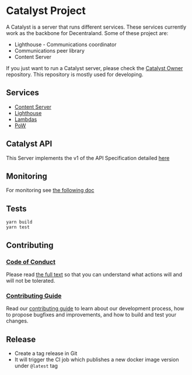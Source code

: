 # Catalyst Project

A Catalyst is a server that runs different services. These services currently work as the backbone for Decentraland. Some of these project are:

- Lighthouse - Communications coordinator
- Communications peer library
- Content Server

If you just want to run a Catalyst server, please check the [Catalyst Owner](https://github.com/decentraland/catalyst-owner) repository. This repository is mostly used for developing.

## Services

- [Content Server](content)
- [Lighthouse](comms)
- [Lambdas](lambdas)
- [PoW](https://github.com/decentraland/pow-authorization-server)

## Catalyst API

This Server implements the v1 of the API Specification detailed [here](https://github.com/decentraland/catalyst-api-specs)

## Monitoring

For monitoring see [the following doc](docs/MONITORING.md)

## Tests

```
yarn build
yarn test
```

## Contributing

### [Code of Conduct](https://github.com/decentraland/catalyst/blob/main/docs/CODE_OF_CONDUCT.md)

Please read [the full text](https://github.com/decentraland/catalyst/blob/main/docs/CODE_OF_CONDUCT.md) so that you can understand what actions will and will not be tolerated.

### [Contributing Guide](https://github.com/decentraland/catalyst/blob/main/docs/CONTRIBUTING.md)

Read our [contributing guide](https://github.com/decentraland/catalyst/blob/main/docs/CONTRIBUTING.md) to learn about our development process, how to propose bugfixes and improvements, and how to build and test your changes.

## Release

- Create a tag release in Git
- It will trigger the CI job which publishes a new docker image version under `@latest` tag

